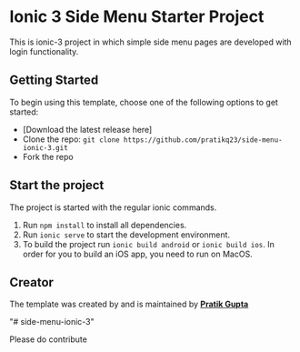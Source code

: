 # Ionic 3 Side Menu Starter Project

This is ionic-3 project in which simple side menu pages are developed with login functionality.

## Getting Started

To begin using this template, choose one of the following options to get started:
* [Download the latest release here]
* Clone the repo: `git clone https://github.com/pratikq23/side-menu-ionic-3.git`
* Fork the repo

## Start the project
The project is started with the regular ionic commands.

1. Run `npm install` to install all dependencies.
2. Run `ionic serve` to start the development environment.
3. To build the project run `ionic build android` or `ionic build ios`. In order for you to build an iOS app, you need to run on MacOS.

## Creator

The template was created by and is maintained by **[Pratik Gupta](https://github.com/pratikq23)**

"# side-menu-ionic-3" 

Please do contribute
